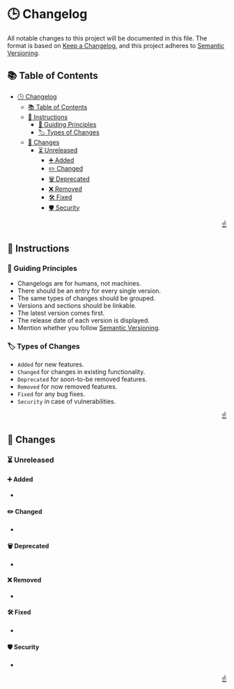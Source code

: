 <!-- markdownlint-disable MD033 MD041 -->

<a id="top"></a>

# 🕒 Changelog

All notable changes to this project will be documented in this file. The format is based on [Keep a Changelog](https://keepachangelog.com/en/1.1.0/),
and this project adheres to [Semantic Versioning](https://semver.org/spec/v2.0.0.html).

## 📚 Table of Contents

- [🕒 Changelog](#-changelog)
  - [📚 Table of Contents](#-table-of-contents)
  - [📜 Instructions](#-instructions)
    - [🧭 Guiding Principles](#-guiding-principles)
    - [🏷️ Types of Changes](#️-types-of-changes)
  - [📝 Changes](#-changes)
    - [⏳ Unreleased](#-unreleased)
      - [➕ Added](#-added)
      - [✏️ Changed](#️-changed)
      - [🗑️ Deprecated](#️-deprecated)
      - [❌ Removed](#-removed)
      - [🛠️ Fixed](#️-fixed)
      - [🛡️ Security](#️-security)

<p align="right"><a href="#top">☝️</a></p>

## 📜 Instructions

### 🧭 Guiding Principles

- Changelogs are for humans, not machines.
- There should be an entry for every single version.
- The same types of changes should be grouped.
- Versions and sections should be linkable.
- The latest version comes first.
- The release date of each version is displayed.
- Mention whether you follow [Semantic Versioning](https://semver.org).

### 🏷️ Types of Changes

- `Added` for new features.
- `Changed` for changes in existing functionality.
- `Deprecated` for soon-to-be removed features.
- `Removed` for now removed features.
- `Fixed` for any bug fixes.
- `Security` in case of vulnerabilities.

<p align="right"><a href="#top">☝️</a></p>

## 📝 Changes

### ⏳ Unreleased

#### ➕ Added

-

#### ✏️ Changed

-

#### 🗑️ Deprecated

-

#### ❌ Removed

-

#### 🛠️ Fixed

-

#### 🛡️ Security

-

<p align="right"><a href="#top">☝️</a></p>
